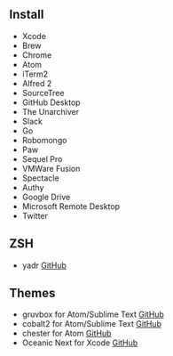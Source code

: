 ## Install
* Xcode
* Brew
* Chrome
* Atom
* iTerm2
* Alfred 2
* SourceTree
* GitHub Desktop
* The Unarchiver
* Slack
* Go
* Robomongo
* Paw
* Sequel Pro
* VMWare Fusion
* Spectacle
* Authy
* Google Drive
* Microsoft Remote Desktop
* Twitter

## ZSH
* yadr [GitHub](https://github.com/skwp/dotfiles)

## Themes
* gruvbox for Atom/Sublime Text [GitHub](https://github.com/morhetz/gruvbox)
* cobalt2 for Atom/Sublime Text [GitHub](https://github.com/wesbos/cobalt2)
* chester for Atom [GitHub](https://github.com/csutter/chester-atom-syntax)
* Oceanic Next for Xcode [GitHub](https://github.com/dmcrodrigues/Oceanic-Next-Xcode-Theme)
